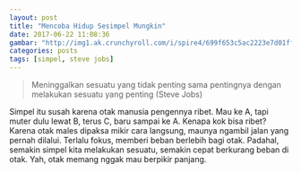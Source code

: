 ```yaml
---
layout: post
title: "Mencoba Hidup Sesimpel Mungkin"
date: 2017-06-22 11:08:36
gambar: "http://img1.ak.crunchyroll.com/i/spire4/699f653c5ac2223e7d01ffc90169e1e01453520858_full.jpg"
categories: posts
tags: [simpel, steve jobs]
---
```


> Meninggalkan sesuatu yang tidak penting sama pentingnya dengan melakukan sesuatu yang penting (Steve Jobs)

Simpel itu susah karena otak manusia pengennya ribet. Mau ke A, tapi muter dulu lewat B, terus C, baru sampai ke A. Kenapa kok bisa ribet? Karena otak males dipaksa mikir cara langsung, maunya ngambil jalan yang pernah dilalui. Terlalu fokus, memberi beban berlebih bagi otak. Padahal, semakin simpel kita melakukan sesuatu, semakin cepat berkurang beban di otak. Yah, otak memang nggak mau berpikir panjang.